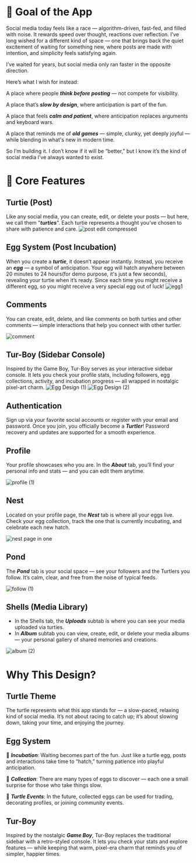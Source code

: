 # 🌿 Goal of the App
Social media today feels like a race — algorithm-driven, fast-fed, and filled with noise. It rewards speed over thought, reactions over reflection. I’ve long wished for a different kind of space — one that brings back the quiet excitement of waiting for something new, where posts are made with intention, and simplicity feels satisfying again.

I’ve waited for years, but social media only ran faster in the opposite direction.

Here’s what I wish for instead:

A place where people ***think before posting*** — not compete for visibility.

A place that’s ***slow by design***, where anticipation is part of the fun.

A place that feels ***calm and patient***, where anticipation replaces arguments and keyboard wars.

A place that reminds me of ***old games*** — simple, clunky, yet deeply joyful — while blending in what's new in modern time.

So I’m building it.
I don’t know if it will be “better,” but I know it’s the kind of social media I’ve always wanted to exist.


# 🐢 Core Features
## Turtie (Post)
Like any social media, you can create, edit, or delete your posts — but here, we call them "***turties***". Each turtie represents a thought you’ve chosen to share with patience and care.
![post edit compressed](https://github.com/user-attachments/assets/79fda65c-c0b9-484d-b768-e36cce77fc3b)

## Egg System (Post Incubation)
When you create a ***turtie***, it doesn’t appear instantly. Instead, you receive an ***egg*** — a symbol of anticipation. Your egg will hatch anywhere between 20 minutes to 24 hours(for demo purpose, it's just a few seconds), revealing your turtie when it’s ready. Since each time you might receive a different egg, so you might receive a very special egg out of luck!
![egg1](https://github.com/user-attachments/assets/73438658-8748-4415-8587-33928b0af825)


## Comments
You can create, edit, delete, and like comments on both turties and other comments — simple interactions that help you connect with other turtler.

![comment](https://github.com/user-attachments/assets/653275eb-5ced-4a71-bc58-694e92c4a84b)

## Tur-Boy (Sidebar Console)
Inspired by the Game Boy, Tur-Boy serves as your interactive sidebar console. It lets you check your profile stats, including followers, egg collections, activity, and incubation progress — all wrapped in nostalgic pixel-art charm.
![Egg Design (1)](https://github.com/user-attachments/assets/608070f9-cc8c-4ab6-aac4-08c9cc4ea01c)
![Egg Design (2)](https://github.com/user-attachments/assets/971ebce6-f9f7-4206-ac2d-0b61642f28c5)

## Authentication
Sign up via your favorite social accounts or register with your email and password. Once you join, you officially become a ***Turtler***! Password recovery and updates are supported for a smooth experience.

## Profile
Your profile showcases who you are. In the ***About*** tab, you’ll find your personal info and stats — and you can edit them anytime.

![profile (1)](https://github.com/user-attachments/assets/464b2a93-8597-46db-bd7c-fab2c50b12ec)

## Nest
Located on your profile page, the ***Nest*** tab is where all your eggs live. Check your egg collection, track the one that is currently incubating, and celebrate each new hatch.

![nest page in one](https://github.com/user-attachments/assets/386b8a68-e0f8-4d3c-a8ca-e7700ed3a944)

## Pond
The ***Pond*** tab is your social space — see your followers and the Turtlers you follow. It’s calm, clear, and free from the noise of typical feeds.

![follow (1)](https://github.com/user-attachments/assets/df63fa8b-4afb-4ada-aa47-74ceac4d3327)


## Shells (Media Library)
- In the Shells tab, the ***Uploads*** subtab is where you can see your media uploaded via turties.
- In ***Album*** subtab you can view, create, edit, or delete your media albums — your personal gallery of shared memories and creations.

![album (2)](https://github.com/user-attachments/assets/f25d6924-1dad-42fe-a2b8-41344d07f87b)

  
# Why This Design?
## Turtle Theme
The turtle represents what this app stands for — a slow-paced, relaxing kind of social media. It’s not about racing to catch up; it’s about slowing down, taking your time, and enjoying the journey.

## Egg System

🥚 ***Incubation***: Waiting becomes part of the fun. Just like a turtle egg, posts and interactions take time to “hatch,” turning patience into playful anticipation.

🎁 ***Collection***: There are many types of eggs to discover — each one a small surprise for those who take things slow.

🌊 ***Turtle Events***: In the future, collected eggs can be used for trading, decorating profiles, or joining community events.

## Tur-Boy
Inspired by the nostalgic ***Game Boy***, Tur-Boy replaces the traditional sidebar with a retro-styled console. It lets you check your stats and explore features — while keeping that warm, pixel-era charm that reminds you of simpler, happier times.
